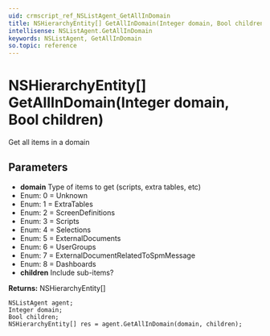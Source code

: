 ```yaml
---
uid: crmscript_ref_NSListAgent_GetAllInDomain
title: NSHierarchyEntity[] GetAllInDomain(Integer domain, Bool children)
intellisense: NSListAgent.GetAllInDomain
keywords: NSListAgent, GetAllInDomain
so.topic: reference
---
```


# NSHierarchyEntity[] GetAllInDomain(Integer domain, Bool children)

Get all items in a domain

## Parameters

* **domain** Type of items to get (scripts, extra tables, etc)
* Enum: 0 = Unknown
* Enum: 1 = ExtraTables
* Enum: 2 = ScreenDefinitions
* Enum: 3 = Scripts
* Enum: 4 = Selections
* Enum: 5 = ExternalDocuments
* Enum: 6 = UserGroups
* Enum: 7 = ExternalDocumentRelatedToSpmMessage
* Enum: 8 = Dashboards
* **children** Include sub-items?

**Returns:** NSHierarchyEntity[]

```crmscript
NSListAgent agent;
Integer domain;
Bool children;
NSHierarchyEntity[] res = agent.GetAllInDomain(domain, children);
```


